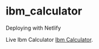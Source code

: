# ibm_calculator

Deploying with Netlify

Live Ibm Calculator [Ibm Calculator](https://adoring-visvesvaraya-8ef986.netlify.com/).

